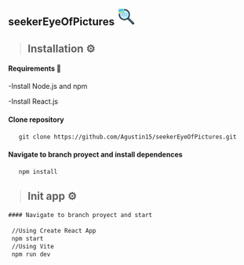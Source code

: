 ## seekerEyeOfPictures <img src="/src/assets/images/iconSearching.png" width="35px">

 >## Installation ⚙
   #### Requirements 📝
   -Install Node.js and npm
   
   -Install React.js
   #### Clone repository
       git clone https://github.com/Agustin15/seekerEyeOfPictures.git
   
   #### Navigate to branch proyect and install dependences
       npm install

 >## Init app ⚙
    #### Navigate to branch proyect and start 
   
     //Using Create React App
     npm start
     //Using Vite
     npm run dev

